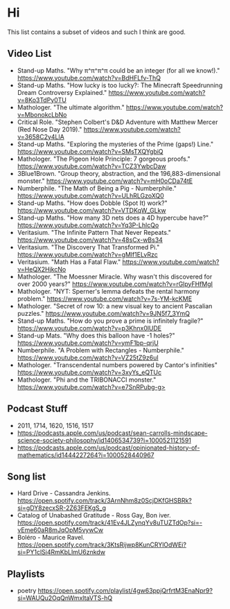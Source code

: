# Hi

This list contains a subset of videos and such I think are good.

## Video List

- Stand-up Maths. "Why π^π^π^π could be an integer (for all we know!)." <https://www.youtube.com/watch?v=BdHFLfv-ThQ>
- Stand-up Maths. "How lucky is too lucky?: The Minecraft Speedrunning Dream Controversy Explained." <https://www.youtube.com/watch?v=8Ko3TdPy0TU>
- Mathologer. "The ultimate algorithm." <https://www.youtube.com/watch?v=MbonokcLbNo>
- Critical Role. "Stephen Colbert's D&D Adventure with Matthew Mercer (Red Nose Day 2019)." <https://www.youtube.com/watch?v=3658C2y4LlA>
- Stand-up Maths. "Exploring the mysteries of the Prime (gaps!) Line." <https://www.youtube.com/watch?v=SMsTXQYgbiQ>
- Mathologer. "The Pigeon Hole Principle: 7 gorgeous proofs." <https://www.youtube.com/watch?v=TCZ3YwbcDaw>
- 3Blue1Brown. "Group theory, abstraction, and the 196,883-dimensional monster." <https://www.youtube.com/watch?v=mH0oCDa74tE>
- Numberphile. "The Math of Being a Pig - Numberphile." <https://www.youtube.com/watch?v=ULhRLGzoXQ0>
- Stand-up Maths. "How does Dobble (Spot It) work?" <https://www.youtube.com/watch?v=VTDKqW_GLkw>
- Stand-up Maths. "How many 3D nets does a 4D hypercube have?" <https://www.youtube.com/watch?v=Yq3P-LhlcQo>
- Veritasium. "The Infinite Pattern That Never Repeats." <https://www.youtube.com/watch?v=48sCx-wBs34>
- Veritasium. "The Discovery That Transformed Pi." <https://www.youtube.com/watch?v=gMlf1ELvRzc>
- Veritasium. "Math Has a Fatal Flaw." <https://www.youtube.com/watch?v=HeQX2HjkcNo>
- Mathologer. "The Moessner Miracle. Why wasn't this discovered for over 2000 years?" <https://www.youtube.com/watch?v=rGlpyFHfMgI>
- Mathologer. "NYT: Sperner's lemma defeats the rental harmony problem." <https://www.youtube.com/watch?v=7s-YM-kcKME>
- Mathologer. "Secret of row 10: a new visual key to ancient Pascalian puzzles." <https://www.youtube.com/watch?v=9JN5f7_3YmQ>
- Stand-up Maths. "How do you prove a prime is infinitely fragile?" <https://www.youtube.com/watch?v=p3Khnx0lUDE>
- Stand-up Mats. "Why does this balloon have -1 holes?" <https://www.youtube.com/watch?v=ymF1bp-qrjU>
- Numberphile. "A Problem with Rectangles - Numberphile." <https://www.youtube.com/watch?v=VZ25tZ9z6uI>
- Mathologer. "Transcendental numbers powered by Cantor's infinities" <https://www.youtube.com/watch?v=3xyYs_eQTUc>
- Mathologer. "Phi and the TRIBONACCI monster." https://www.youtube.com/watch?v=e7SnRPubg-g>

## Podcast Stuff

- 2011, 1714, 1620, 1516, 1517
- https://podcasts.apple.com/us/podcast/sean-carrolls-mindscape-science-society-philosophy/id1406534739?i=1000521121591
- https://podcasts.apple.com/us/podcast/opinionated-history-of-mathematics/id1444227264?i=1000528440967

## Song list

- Hard Drive - Cassandra Jenkins. <https://open.spotify.com/track/3ArnNhm8z0ScjDKfGHSBRk?si=gDY8zecxSR-2Z63FEKgS_g>
- Catalog of Unabashed Gratitude - Ross Gay, Bon iver. <https://open.spotify.com/track/41Ev4JLZynqYv8uTUZTdOp?si=-vEme60aR8mJqOpM5vywCw>
- Boléro - Maurice Ravel. <https://open.spotify.com/track/3KtsRijwp8KunCRYlOdWEi?si=PY1clSi4RmKbLlmU6znkdw>

## Playlists
- poetry <https://open.spotify.com/playlist/4gw63ppjQrfrtM3EnaNpr9?si=WAUQu2OqQnWmxltaVTS-hQ>
